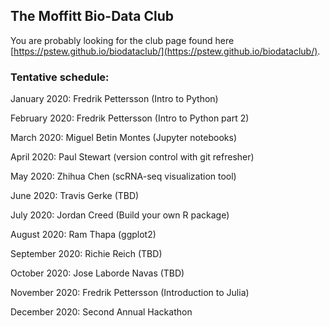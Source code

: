 ## The Moffitt Bio-Data Club
You are probably looking for the club page found here [https://pstew.github.io/biodataclub/](https://pstew.github.io/biodataclub/).

### Tentative schedule:
January 2020: Fredrik Pettersson (Intro to Python)

February 2020: Fredrik Pettersson (Intro to Python part 2)

March 2020: Miguel Betin Montes (Jupyter notebooks)

April 2020: Paul Stewart (version control with git refresher)

May 2020: Zhihua Chen (scRNA-seq visualization tool)

June 2020: Travis Gerke (TBD)

July 2020: Jordan Creed (Build your own R package)

August 2020: Ram Thapa (ggplot2)

September 2020: Richie Reich (TBD)

October 2020: Jose Laborde Navas (TBD)

November 2020: Fredrik Pettersson (Introduction to Julia)

December 2020: Second Annual Hackathon
